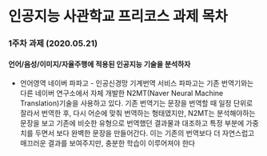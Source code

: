 # 인공지능 사관학교 프리코스 과제 목차

### 1주차 과제 (2020.05.21)
#### 언어/음성/이미지/자율주행에 적용된 인공지능 기술을 분석하자 #### 

* 언어영역 
  네이버 파파고 - 인공신경망 기계번역 서비스
  파파고는 기존 번역기와는 다른 네이버 연구소에서 자체 개발한 N2MT(Naver Neural Machine Translation)기술을 사용하고 있다. 기존 번역기는 문장을 번역할 때 일정 단위로 잘라서 번역한 후, 다시 어순에 맞춰 번역하는 형태였지만, N2MT는 분석해야하는 문장을 보고 기존에 비슷한 유형으로 번역했던 결과물과 대조하고 특정 부분에 가중치를 두면서 보다 완벽한 문장을 만들어간다. 이는 기존의 번역보다 더 자연스럽고 매끄러운 결과를 보여주지만, 충분한 학습이 이루어져야 한다
